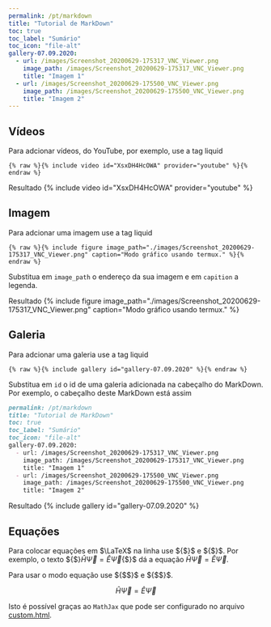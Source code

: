 ```yaml
---
permalink: /pt/markdown
title: "Tutorial de MarkDown"
toc: true
toc_label: "Sumário"
toc_icon: "file-alt"
gallery-07.09.2020:
  - url: /images/Screenshot_20200629-175317_VNC_Viewer.png
    image_path: /images/Screenshot_20200629-175317_VNC_Viewer.png
    title: "Imagem 1"
  - url: /images/Screenshot_20200629-175500_VNC_Viewer.png
    image_path: /images/Screenshot_20200629-175500_VNC_Viewer.png
    title: "Imagem 2"
---
```


## Vídeos

Para adcionar vídeos, do YouTube, por exemplo, use a tag liquid

```liquid
{% raw %}{% include video id="XsxDH4HcOWA" provider="youtube" %}{% endraw %}
```

Resultado
{% include video id="XsxDH4HcOWA" provider="youtube" %}

## Imagem

Para adcionar uma imagem use a tag liquid

```liquid
{% raw %}{% include figure image_path="./images/Screenshot_20200629-175317_VNC_Viewer.png" caption="Modo gráfico usando termux." %}{% endraw %}
```

Substitua em `image_path` o endereço da sua imagem e em `capition` a legenda.

Resultado
{% include figure image_path="./images/Screenshot_20200629-175317_VNC_Viewer.png" caption="Modo gráfico usando termux." %}

## Galeria

Para adcionar uma galeria use a tag liquid

```liquid
{% raw %}{% include gallery id="gallery-07.09.2020" %}{% endraw %}
```

Substitua em `id` o id de uma galeria adicionada na cabeçalho do MarkDown. Por exemplo, o cabeçalho deste MarkDown está assim

```markdown
permalink: /pt/markdown
title: "Tutorial de MarkDown"
toc: true
toc_label: "Sumário"
toc_icon: "file-alt"
gallery-07.09.2020:
  - url: /images/Screenshot_20200629-175317_VNC_Viewer.png
    image_path: /images/Screenshot_20200629-175317_VNC_Viewer.png
    title: "Imagem 1"
  - url: /images/Screenshot_20200629-175500_VNC_Viewer.png
    image_path: /images/Screenshot_20200629-175500_VNC_Viewer.png
    title: "Imagem 2"
```

Resultado
{% include gallery id="gallery-07.09.2020" %}

## Equações

Para colocar equações em $\LaTeX$ na linha use $\{\$}$ e $\{\$}$. Por exemplo, o texto
$\{\$}$\hat H\vec\Psi=\hat E\vec\Psi$\{\$}$ dá a equação $\hat H\vec\Psi=\hat E\vec\Psi$.

Para usar o modo equação use $\{\$\$}$ e $\{\$\$}$.

$$\hat H\vec\Psi=\hat E\vec\Psi$$

Isto é possível graças ao `MathJax` que pode ser configurado no arquivo
[custom.html](https://github.com/ismaeldamiao/ismaeldamiao.github.io/blob/main/_includes/head/custom.html).
